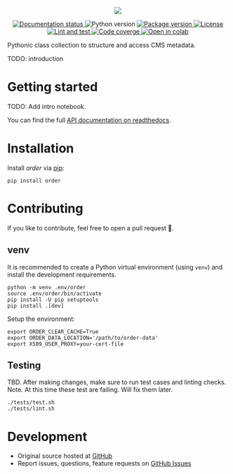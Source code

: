 <!-- marker-before-logo -->

<p align="center">
  <a href="https://github.com/cms-cat/order">
    <img src="https://media.githubusercontent.com/media/cms-cat/order/master/assets/logo240.png" />
  </a>
</p>

<!-- marker-after-logo -->

<!-- marker-before-badges -->

<p align="center">
  <a href="http://cms-order.readthedocs.io/en/latest">
    <img alt="Documentation status" src="https://readthedocs.org/projects/cms-order/badge/?version=latest" />
  </a>
  <img alt="Python version" src="https://img.shields.io/badge/Python-%E2%89%A53.7-blue" />
  <a href="https://pypi.python.org/pypi/order">
    <img alt="Package version" src="https://img.shields.io/pypi/v/order.svg?style=flat" />
  </a>
  <a href="https://github.com/cms-cat/order/blob/master/LICENSE">
    <img alt="License" src="https://img.shields.io/github/license/cms-cat/order.svg" />
  </a>
  <a href="https://github.com/cms-cat/order/actions/workflows/lint_and_test.yml">
    <img alt="Lint and test" src="https://github.com/cms-cat/order/actions/workflows/lint_and_test.yml/badge.svg" />
  </a>
  <a href="https://codecov.io/gh/cms-cat/order">
    <img alt="Code coverge" src="https://codecov.io/gh/cms-cat/order/branch/master/graph/badge.svg?token=JF7BVTNB2Y" />
  </a>
  <a href="https://colab.research.google.com/github/cms-cat/order/blob/master/examples/intro.ipynb">
    <img alt="Open in colab" src="https://colab.research.google.com/assets/colab-badge.svg" />
  </a>
</p>

<!-- marker-after-badges -->

<!-- marker-before-header -->

Pythonic class collection to structure and access CMS metadata.

TODO: introduction

<!-- marker-after-header -->

<!-- marker-before-body -->

<!-- marker-before-getting-started -->

# Getting started

TODO: Add intro notebook.

You can find the full [API documentation on readthedocs](http://python-order.readthedocs.io).

<!-- marker-after-getting-started -->

<!-- marker-before-installation -->

# Installation

Install *order* via [pip](https://pypi.python.org/pypi/order):

```shell
pip install order
```

<!-- marker-after-installation -->

<!-- marker-before-contributing -->

# Contributing

If you like to contribute, feel free to open a pull request 🎉.

## venv

It is recommended to create a Python virtual environment (using `venv`) and install the development requirements.

```shell
python -m venv .env/order
source .env/order/bin/activate
pip install -U pip setuptools
pip install .[dev]
```

Setup the environment:
```shell
export ORDER_CLEAR_CACHE=True
export ORDER_DATA_LOCATION='/path/to/order-data'
export X509_USER_PROXY=your-cert-file
```

## Testing

TBD. After making changes, make sure to run test cases and linting checks.
Note. At this time these test are failing. Will fix them later.

```shell
./tests/test.sh
./tests/lint.sh
```

<!-- marker-after-contributing -->

<!-- marker-before-development -->

# Development

- Original source hosted at [GitHub](https://github.com/cms-cat/order)
- Report issues, questions, feature requests on [GitHub Issues](https://github.com/cms-cat/order/issues)


<!-- marker-after-development -->

<!-- marker-after-body -->
